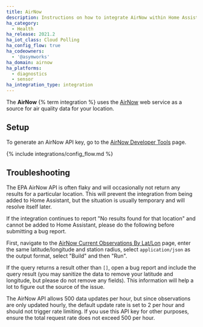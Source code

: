 ```yaml
---
title: AirNow
description: Instructions on how to integrate AirNow within Home Assistant.
ha_category:
  - Health
ha_release: 2021.2
ha_iot_class: Cloud Polling
ha_config_flow: true
ha_codeowners:
  - '@asymworks'
ha_domain: airnow
ha_platforms:
  - diagnostics
  - sensor
ha_integration_type: integration
---
```


The **AirNow** {% term integration %} uses the [AirNow](https://www.airnow.gov/) web service
as a source for air quality data for your location.

## Setup

To generate an AirNow API key, go to the [AirNow Developer Tools](https://docs.airnowapi.org/account/request/) page.

{% include integrations/config_flow.md %}

## Troubleshooting

The EPA AirNow API is often flaky and will occasionally not return any results for a particular location. This will prevent the integration from being added to Home Assistant, but the situation is usually temporary and will resolve itself later.

If the integration continues to report "No results found for that location" and cannot be added to Home Assistant, please do the following before submitting a bug report.

First, navigate to the [AirNow Current Observations By Lat/Lon](https://docs.airnowapi.org/CurrentObservationsByLatLon/query) page, enter the same latitude/longitude and station radius, select `application/json` as the output format, select "Build" and then "Run".

If the query returns a result other than `[]`, open a bug report and include the query result (you may sanitize the data to remove your latitude and longitude, but please do not remove any fields). This information will help a lot to figure out the source of the issue.

<div class="note">

The AirNow API allows 500 data updates per hour, but since observations are only updated hourly, the default update rate is set to 2 per hour and should not trigger rate limiting. If you use this API key for other purposes, ensure the total request rate does not exceed 500 per hour.

</div>
